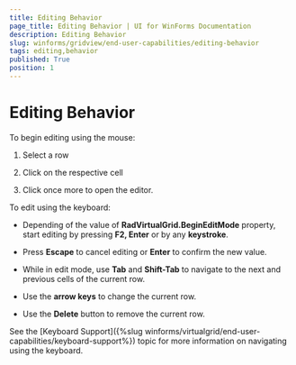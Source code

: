 ```yaml
---
title: Editing Behavior
page_title: Editing Behavior | UI for WinForms Documentation
description: Editing Behavior
slug: winforms/gridview/end-user-capabilities/editing-behavior
tags: editing,behavior
published: True
position: 1
---
```


# Editing Behavior

To begin editing using the mouse:

1. Select a row

1. Click on the respective cell 

1. Click once more to open the editor. 

To edit using the keyboard:

* Depending of the value of __RadVirtualGrid.BeginEditMode__ property, start editing by pressing __F2, Enter__ or by any __keystroke__.

* Press __Escape__ to cancel editing or __Enter__ to confirm the new value.

* While in edit mode, use __Tab__ and __Shift-Tab__ to navigate to the next and previous cells of the current row. 

* Use the __arrow keys__ to change the current row.

* Use the __Delete__ button to remove the current row.

See the [Keyboard Support]({%slug winforms/virtualgrid/end-user-capabilities/keyboard-support%}) topic for more information on navigating using the keyboard.
